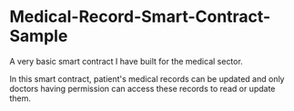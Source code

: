 # Medical-Record-Smart-Contract-Sample
A very basic smart contract I have built for the medical sector.

In this smart contract, patient's medical records can be updated and only doctors having permission can access these records to read or update them.

